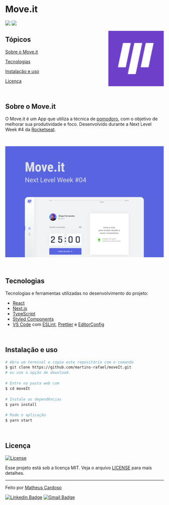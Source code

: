 # Move.it

<p>
  <img src="https://img.shields.io/badge/made%20by-MATHEUS%20CARDOSO-blueviolet">
  <img src="https://img.shields.io/badge/linguagens-2-blueviolet">
</p>

<img align="right" src="public/icon.svg" width="35%" alt="Move.it">

## Tópicos 

[Sobre o Move.it](#sobre-o-move.it)

[Tecnologias](#tecnologias)

[Instalação e uso](#instalação-e-uso)

[Licença](#licença)

<br>

## Sobre o Move.it

O Move.it é um App que utiliza a técnica de [pomodoro](https://pt.wikipedia.org/wiki/T%C3%A9cnica_pomodoro), com o objetivo de melhorar sua produtividade e foco. Desenvolvido durante a Next Level Week #4 da [Rocketseat](https://rocketseat.com.br/).

<br>

<p align="center">
  <a href="https://www.figma.com/file/2azoiVgnUe8RSNtWLPnEXK/Move.it-2.0-(Copy)?node-id=160%3A2761">
    <img alt="Figma" src="public/capa.png"/>
  </a>
</p>

<br>

## Tecnologias

Tecnologias e ferramentas utilizadas no desenvolvimento do projeto:

- [React](https://reactjs.org/)
- [Next.js](https://nextjs.org/)
- [TypeScript](https://www.typescriptlang.org/)
- [Styled Components](https://styled-components.com/)
- [VS Code](https://code.visualstudio.com/) com [ESLint](https://eslint.org/), [Prettier](https://prettier.io/) e [EditorConfig](https://editorconfig.org/)

<br>

## Instalação e uso

```bash
# Abra um terminal e copie este repositório com o comando
$ git clone https://github.com/martins-rafael/moveIt.git
# ou use a opção de download.

# Entre na pasta web com 
$ cd moveIt

# Instale as dependências
$ yarn install

# Rode o aplicação
$ yarn start
```

<br>


## Licença
<a href="https://opensource.org/licenses/MIT">
    <img alt="License" src="https://img.shields.io/badge/license-MIT-6E40C9?style=flat-square">
</a>

<br>

Esse projeto está sob a licença MIT. Veja o arquivo [LICENSE](/LICENSE) para mais detalhes.

---

Feito por [Matheus Cardoso ](https://github.com/SCMatheus)

[![Linkedin Badge](https://img.shields.io/badge/-Matheus%20Cardoso-6E40C9?style=flat-square&logo=Linkedin&logoColor=white&link=https://www.linkedin.com/in/matheus-cardoso-b378841a5/)](https://www.linkedin.com/in/matheus-cardoso-b378841a5/) 
[![Gmail Badge](https://img.shields.io/badge/-matheusouzacardoso2016@gmail.com-6E40C9?style=flat-square&logo=Gmail&logoColor=white&link=mailto:matheusouzacardoso2016@gmail.com)](mailto:matheusouzacardoso2016@gmail.com)
